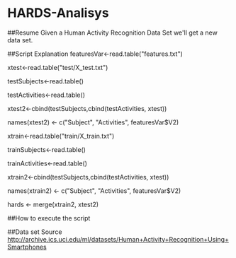 # HARDS-Analisys

##Resume
Given a Human Activity Recognition Data Set we'll get a new data set.

##Script Explanation
featuresVar<-read.table("features.txt")

xtest<-read.table("test/X_test.txt")

testSubjects<-read.table()

testActivities<-read.table()

xtest2<-cbind(testSubjects,cbind(testActivities, xtest))

names(xtest2) <- c("Subject", "Activities", featuresVar$V2)

xtrain<-read.table("train/X_train.txt")

trainSubjects<-read.table()

trainActivities<-read.table()

xtrain2<-cbind(testSubjects,cbind(testActivities, xtest))

names(xtrain2) <- c("Subject", "Activities", featuresVar$V2)

hards <- merge(xtrain2, xtest2)


##How to execute the script

##Data set Source
http://archive.ics.uci.edu/ml/datasets/Human+Activity+Recognition+Using+Smartphones
